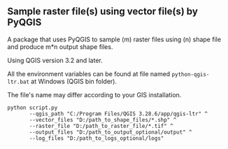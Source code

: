## Sample raster file(s) using vector file(s) by PyQGIS 

A package that uses PyQGIS to sample (m) raster files using (n) shape file and produce m\*n output shape files.

Using QGIS version 3.2 and later.

All the environment variables can be found at file named `python-qgis-ltr.bat` at Windows (QGIS bin folder).

The file's name may differ according to your GIS installation.

```
python script.py 
       --qgis_path "C:/Program Files/QGIS 3.28.6/app/qgis-ltr" ^
       --vector_files "D:/path_to_shape_files/*.shp" ^
       --raster_file "D:/path_to_raster_file/*.tif" ^
       --output_files "D:/path_to_output_optional/output" ^
       --log_files "D:/path_to_logs_optional/logs"
```